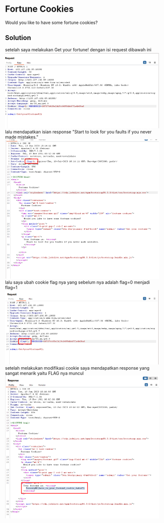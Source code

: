 # Fortune Cookies
Would you like to have some fortune cookies?

## Solution
setelah saya melakukan Get your fortune! dengan isi request dibawah ini
![Screenshot from 2023-06-14 01-02-23](https://raw.githubusercontent.com/ilmndwntr/ForestyHC-CTF-WRITEUP/main/Web%20Exploitation/Fortune%20Cookies/before.png)
lalu mendapatkan isian response "Start to look for you faults if you never made mistakes."
![Screenshot from 2023-06-14 01-02-23](https://raw.githubusercontent.com/ilmndwntr/ForestyHC-CTF-WRITEUP/main/Web%20Exploitation/Fortune%20Cookies/before%20response.png)
lalu saya ubah cookie flag nya yang sebelum nya adalah flag=0 menjadi flag=1
![Screenshot from 2023-06-14 01-02-23](https://raw.githubusercontent.com/ilmndwntr/ForestyHC-CTF-WRITEUP/main/Web%20Exploitation/Fortune%20Cookies/after%20request.png)
setelah melakukan modifikasi cookie saya mendapatkan response yang sangat menarik yaitu FLAG nya muncul
![Screenshot from 2023-06-14 01-02-23](https://raw.githubusercontent.com/ilmndwntr/ForestyHC-CTF-WRITEUP/main/Web%20Exploitation/Fortune%20Cookies/after%20response.png)
